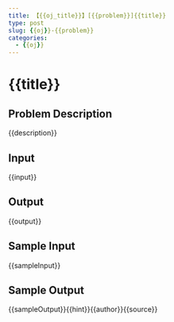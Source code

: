 ```yaml
---
title: 【{{oj_title}}】[{{problem}}]{{title}}
type: post
slug: {{oj}}-{{problem}}
categories:
  - {{oj}}
---
```


# {{title}}

## Problem Description

{{description}}

## Input

{{input}}

## Output

{{output}}

## Sample Input

{{sampleInput}}

## Sample Output

{{sampleOutput}}{{hint}}{{author}}{{source}}
